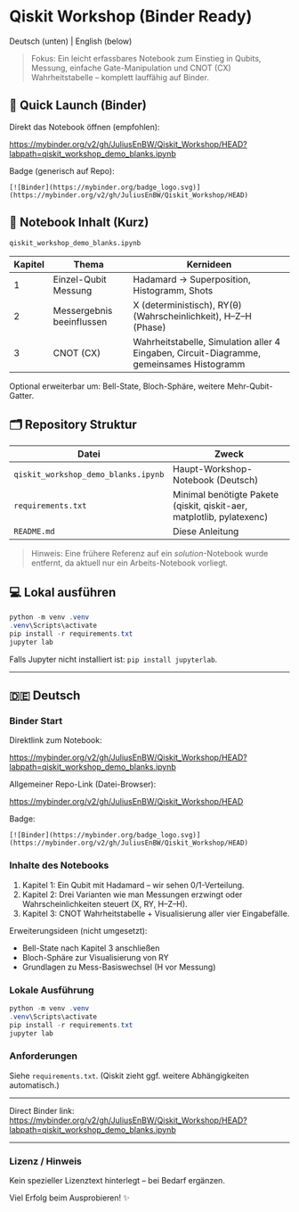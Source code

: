 # Qiskit Workshop (Binder Ready)

Deutsch (unten) | English (below)

> Fokus: Ein leicht erfassbares Notebook zum Einstieg in Qubits, Messung, einfache Gate-Manipulation und CNOT (CX) Wahrheitstabelle – komplett lauffähig auf Binder.

## 🚀 Quick Launch (Binder)
Direkt das Notebook öffnen (empfohlen):

https://mybinder.org/v2/gh/JuliusEnBW/Qiskit_Workshop/HEAD?labpath=qiskit_workshop_demo_blanks.ipynb

Badge (generisch auf Repo):

```
[![Binder](https://mybinder.org/badge_logo.svg)](https://mybinder.org/v2/gh/JuliusEnBW/Qiskit_Workshop/HEAD)
```

## 📓 Notebook Inhalt (Kurz)
`qiskit_workshop_demo_blanks.ipynb`

| Kapitel | Thema | Kernideen |
|---------|-------|-----------|
| 1 | Einzel-Qubit Messung | Hadamard → Superposition, Histogramm, Shots |
| 2 | Messergebnis beeinflussen | X (deterministisch), RY(θ) (Wahrscheinlichkeit), H–Z–H (Phase) |
| 3 | CNOT (CX) | Wahrheitstabelle, Simulation aller 4 Eingaben, Circuit-Diagramme, gemeinsames Histogramm |

Optional erweiterbar um: Bell-State, Bloch-Sphäre, weitere Mehr-Qubit-Gatter.

## 🗂 Repository Struktur
| Datei | Zweck |
|-------|------|
| `qiskit_workshop_demo_blanks.ipynb` | Haupt-Workshop-Notebook (Deutsch) |
| `requirements.txt` | Minimal benötigte Pakete (qiskit, qiskit-aer, matplotlib, pylatexenc) |
| `README.md` | Diese Anleitung |

> Hinweis: Eine frühere Referenz auf ein *solution*-Notebook wurde entfernt, da aktuell nur ein Arbeits-Notebook vorliegt.

## 💻 Lokal ausführen
```powershell
python -m venv .venv
.venv\Scripts\activate
pip install -r requirements.txt
jupyter lab
```

Falls Jupyter nicht installiert ist: `pip install jupyterlab`.

---

## 🇩🇪 Deutsch

### Binder Start
Direktlink zum Notebook:

https://mybinder.org/v2/gh/JuliusEnBW/Qiskit_Workshop/HEAD?labpath=qiskit_workshop_demo_blanks.ipynb

Allgemeiner Repo-Link (Datei-Browser):

https://mybinder.org/v2/gh/JuliusEnBW/Qiskit_Workshop/HEAD

Badge:
```
[![Binder](https://mybinder.org/badge_logo.svg)](https://mybinder.org/v2/gh/JuliusEnBW/Qiskit_Workshop/HEAD)
```

### Inhalte des Notebooks
1. Kapitel 1: Ein Qubit mit Hadamard – wir sehen 0/1-Verteilung.
2. Kapitel 2: Drei Varianten wie man Messungen erzwingt oder Wahrscheinlichkeiten steuert (X, RY, H–Z–H).
3. Kapitel 3: CNOT Wahrheitstabelle + Visualisierung aller vier Eingabefälle.

Erweiterungsideen (nicht umgesetzt):
- Bell-State nach Kapitel 3 anschließen
- Bloch-Sphäre zur Visualisierung von RY
- Grundlagen zu Mess-Basiswechsel (H vor Messung)

### Lokale Ausführung
```powershell
python -m venv .venv
.venv\Scripts\activate
pip install -r requirements.txt
jupyter lab
```

### Anforderungen
Siehe `requirements.txt`. (Qiskit zieht ggf. weitere Abhängigkeiten automatisch.)

---

Direct Binder link:
https://mybinder.org/v2/gh/JuliusEnBW/Qiskit_Workshop/HEAD?labpath=qiskit_workshop_demo_blanks.ipynb

---

### Lizenz / Hinweis
Kein spezieller Lizenztext hinterlegt – bei Bedarf ergänzen.

Viel Erfolg beim Ausprobieren! ✨
